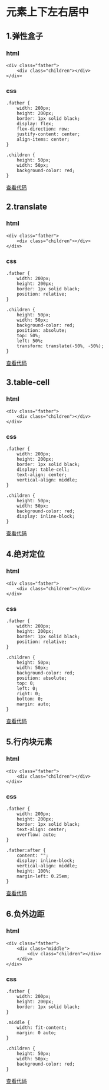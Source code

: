 # 元素上下左右居中

## 1.弹性盒子

### html

```
<div class="father">
    <div class="children"></div>
</div>
```

### css

```
.father {
    width: 200px;
    height: 200px;
    border: 1px solid black;
    display: flex;
    flex-direction: row;
    justify-content: center;
    align-items: center;
}

.children {
    height: 50px;
    width: 50px;
    background-color: red;
}
```

[查看代码](./弹性盒子.html)

## 2.translate

### html

```
<div class="father">
    <div class="children"></div>
</div>
```

### css

```
.father {
    width: 200px;
    height: 200px;
    border: 1px solid black;
    position: relative;
}

.children {
    height: 50px;
    width: 50px;
    background-color: red;
    position: absolute;
    top: 50%;
    left: 50%;
    transform: translate(-50%, -50%);
}
```

[查看代码](./translate.html)

## 3.table-cell

### html

```
<div class="father">
    <div class="children"></div>
</div>
```

### css

```
.father {
    width: 200px;
    height: 200px;
    border: 1px solid black;
    display: table-cell;
    text-align: center;
    vertical-align: middle;
}

.children {
    height: 50px;
    width: 50px;
    background-color: red;
    display: inline-block;
}
```

[查看代码](./table-cell.html)

## 4.绝对定位

### html

```
<div class="father">
    <div class="children"></div>
</div>
```

### css

```
.father {
    width: 200px;
    height: 200px;
    border: 1px solid black;
    position: relative;
}

.children {
    height: 50px;
    width: 50px;
    background-color: red;
    position: absolute;
    top: 0;
    left: 0;
    right: 0;
    bottom: 0;
    margin: auto;
}
```

[查看代码](./绝对定位.html)

## 5.行内块元素

### html

```
<div class="father">
    <div class="children"></div>
</div>
```

### css

```
.father {
    width: 200px;
    height: 200px;
    border: 1px solid black;
    text-align: center;
    overflow: auto;
}

.father:after {
    content: "";
    display: inline-block;
    vertical-align: middle;
    height: 100%;
    margin-left: 0.25em;
}
```

[查看代码](./行内块元素.html)

## 6.负外边距

### html

```
<div class="father">
    <div class="middle">
        <div class="children"></div>
    </div>
</div>
```

### css

```
.father {
    width: 200px;
    height: 200px;
    border: 1px solid black;
}

.middle {
    width: fit-content;
    margin: 0 auto;
}

.children {
    height: 50px;
    width: 50px;
    background-color: red;
}
```

[查看代码](./负外边距.html)
